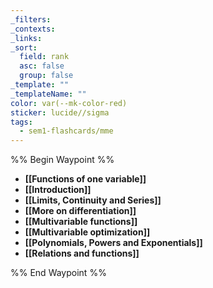 ```yaml
---
_filters: 
_contexts: 
_links: 
_sort:
  field: rank
  asc: false
  group: false
_template: ""
_templateName: ""
color: var(--mk-color-red)
sticker: lucide//sigma
tags:
  - sem1-flashcards/mme
---
```

%% Begin Waypoint %%
- **[[Functions of one variable]]**
- **[[Introduction]]**
- **[[Limits, Continuity and Series]]**
- **[[More on differentiation]]**
- **[[Multivariable functions]]**
- **[[Multivariable optimization]]**
- **[[Polynomials, Powers and Exponentials]]**
- **[[Relations and functions]]**

%% End Waypoint %%

